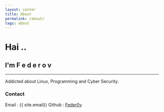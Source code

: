 ```yaml
---
layout: center
title: About
permalink: /about/
tags: about
---
```


# Hai ..
## I'm F e d e r o v 

---

Addicted about Linux, Programming and Cyber Security.

### Contact
Email : {{ site.email}}
Github : [Feder0v](http://github.com/feder0v)

